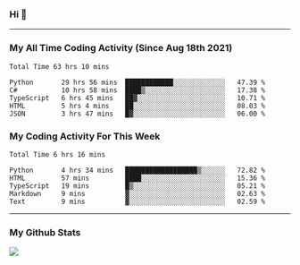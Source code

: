 ### Hi 🙂

---

### My All Time Coding Activity (Since Aug 18th 2021)
<!--START_SECTION:waka-all-->
```text
Total Time 63 hrs 10 mins

Python       29 hrs 56 mins  ████████████░░░░░░░░░░░░░   47.39 % 
C#           10 hrs 58 mins  ████▒░░░░░░░░░░░░░░░░░░░░   17.38 % 
TypeScript   6 hrs 45 mins   ██▓░░░░░░░░░░░░░░░░░░░░░░   10.71 % 
HTML         5 hrs 4 mins    ██░░░░░░░░░░░░░░░░░░░░░░░   08.03 % 
JSON         3 hrs 47 mins   █▓░░░░░░░░░░░░░░░░░░░░░░░   06.00 % 
```
<!--END_SECTION:waka-all-->

### My Coding Activity For This Week
<!--START_SECTION:waka-week-->
```text
Total Time 6 hrs 16 mins

Python       4 hrs 34 mins   ██████████████████▒░░░░░░   72.82 % 
HTML         57 mins         ████░░░░░░░░░░░░░░░░░░░░░   15.36 % 
TypeScript   19 mins         █▒░░░░░░░░░░░░░░░░░░░░░░░   05.21 % 
Markdown     9 mins          ▓░░░░░░░░░░░░░░░░░░░░░░░░   02.63 % 
Text         9 mins          ▓░░░░░░░░░░░░░░░░░░░░░░░░   02.59 % 
```
<!--END_SECTION:waka-week-->

---

### My Github Stats
![](https://github-readme-stats.vercel.app/api?username=eroxl&count_private=true&show_icons=true&include_all_commits=true&theme=onedark)

